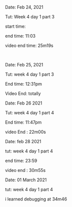 Date: Feb 24, 2021 

Tut: Week 4 day 1 part 3

start time: 

end time: 11:03

video end time: 25m19s 

<br/>

Date: Feb 25, 2021

Tut: week 4 day 1 part 3

End time: 12:31pm

Video End: totally
<br/>

Date: Feb 26 2021

Tut: week 4 day 1 part 4 

End time: 11:47pm

video End : 22m00s 
<br/>

Date: feb 28 2021

tut: week 4 day 1 part 4

end time: 23:59

video end : 30m55s

Date: 01 March 2021

tut: week 4 day 1 part 4

i learned debugging at 34m46














